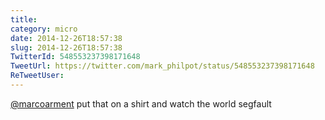 ```yaml
---
title: 
category: micro
date: 2014-12-26T18:57:38
slug: 2014-12-26T18:57:38
TwitterId: 548553237398171648
TweetUrl: https://twitter.com/mark_philpot/status/548553237398171648
ReTweetUser: 
---
```


[@marcoarment](https://twitter.com/marcoarment) put that on a shirt and watch the world segfault